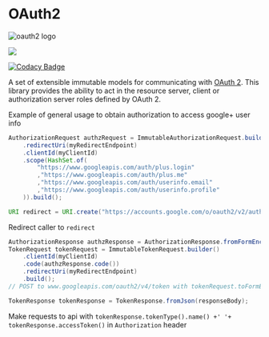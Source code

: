 # OAuth2

![oauth2 logo](https://oauth.net/images/oauth-2-sm.png)

[![](https://jitpack.io/v/kag0/oauth2.svg)](https://jitpack.io/#kag0/oauth2)

[![Codacy Badge](https://api.codacy.com/project/badge/Grade/3a0671eb8065458c879a68c3bba63617)](https://www.codacy.com/app/nfischer921/OAuth2?utm_source=github.com&amp;utm_medium=referral&amp;utm_content=kag0/OAuth2&amp;utm_campaign=Badge_Grade)

A set of extensible immutable models for communicating with [OAuth 2](https://tools.ietf.org/html/rfc6749).
This library provides the ability to act in the resource server, client or authorization server roles defined by OAuth 2.

Example of general usage to obtain authorization to access google+ user info

```java
AuthorizationRequest authzRequest = ImmutableAuthorizationRequest.builder()
	.redirectUri(myRedirectEndpoint)
	.clientId(myClientId)
	.scope(HashSet.of(
		"https://www.googleapis.com/auth/plus.login"
		,"https://www.googleapis.com/auth/plus.me"
		,"https://www.googleapis.com/auth/userinfo.email"
		,"https://www.googleapis.com/auth/userinfo.profile"
	)).build();

URI redirect = URI.create("https://accounts.google.com/o/oauth2/v2/auth?" + authzRequest.toFormEncoded());
```
Redirect caller to `redirect`

```java
AuthorizationResponse authzResponse = AuthorizationResponse.fromFormEncoded(request.getQuery());
TokenRequest tokenRequest = ImmutableTokenRequest.builder()
	.clientId(myClientId)
	.code(authzResponse.code())
	.redirectUri(myRedirectEndpoint)
	.build();
// POST to www.googleapis.com/oauth2/v4/token with tokenRequest.toFormEncoded() in body

TokenResponse tokenResponse = TokenResponse.fromJson(responseBody);
```

Make requests to api with `tokenResponse.tokenType().name() +' '+ tokenResponse.accessToken()` in `Authorization` header
